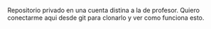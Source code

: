 Repositorio privado en una cuenta distina a la de profesor.
Quiero conectarme aqui desde git para clonarlo y ver como funciona esto.
